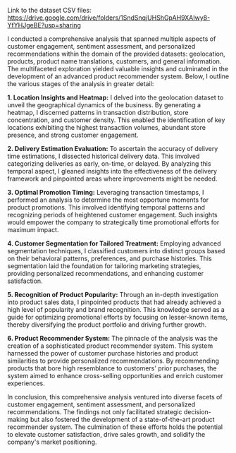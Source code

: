 Link to the dataset CSV files: https://drive.google.com/drive/folders/1SndSnqjUHShGpAH9XAIwy8-YfYHJgeBE?usp=sharing

I conducted a comprehensive analysis that spanned multiple aspects of customer engagement, sentiment assessment, and personalized recommendations within the domain of the provided datasets: geolocation, products, product name translations, customers, and general information. The multifaceted exploration yielded valuable insights and culminated in the development of an advanced product recommender system. Below, I outline the various stages of the analysis in greater detail:

**1. Location Insights and Heatmap:**
I delved into the geolocation dataset to unveil the geographical dynamics of the business. By generating a heatmap, I discerned patterns in transaction distribution, store concentration, and customer density. This enabled the identification of key locations exhibiting the highest transaction volumes, abundant store presence, and strong customer engagement.

**2. Delivery Estimation Evaluation:**
To ascertain the accuracy of delivery time estimations, I dissected historical delivery data. This involved categorizing deliveries as early, on-time, or delayed. By analyzing this temporal aspect, I gleaned insights into the effectiveness of the delivery framework and pinpointed areas where improvements might be needed.

**3. Optimal Promotion Timing:**
Leveraging transaction timestamps, I performed an analysis to determine the most opportune moments for product promotions. This involved identifying temporal patterns and recognizing periods of heightened customer engagement. Such insights would empower the company to strategically time promotional efforts for maximum impact.

**4. Customer Segmentation for Tailored Treatment:**
Employing advanced segmentation techniques, I classified customers into distinct groups based on their behavioral patterns, preferences, and purchase histories. This segmentation laid the foundation for tailoring marketing strategies, providing personalized recommendations, and enhancing customer satisfaction.

**5. Recognition of Product Popularity:**
Through an in-depth investigation into product sales data, I pinpointed products that had already achieved a high level of popularity and brand recognition. This knowledge served as a guide for optimizing promotional efforts by focusing on lesser-known items, thereby diversifying the product portfolio and driving further growth.

**6. Product Recommender System:**
The pinnacle of the analysis was the creation of a sophisticated product recommender system. This system harnessed the power of customer purchase histories and product similarities to provide personalized recommendations. By recommending products that bore high resemblance to customers' prior purchases, the system aimed to enhance cross-selling opportunities and enrich customer experiences.

In conclusion, this comprehensive analysis ventured into diverse facets of customer engagement, sentiment assessment, and personalized recommendations. The findings not only facilitated strategic decision-making but also fostered the development of a state-of-the-art product recommender system. The culmination of these efforts holds the potential to elevate customer satisfaction, drive sales growth, and solidify the company's market positioning.
